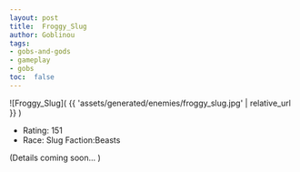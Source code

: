 ```yaml
---
layout: post
title:  Froggy_Slug
author: Goblinou
tags:
- gobs-and-gods
- gameplay
- gobs
toc:  false
---
```


![Froggy_Slug]( {{ 'assets/generated/enemies/froggy_slug.jpg' | relative_url }} )
- Rating: 151
- Race: Slug  Faction:Beasts

(Details coming soon... )